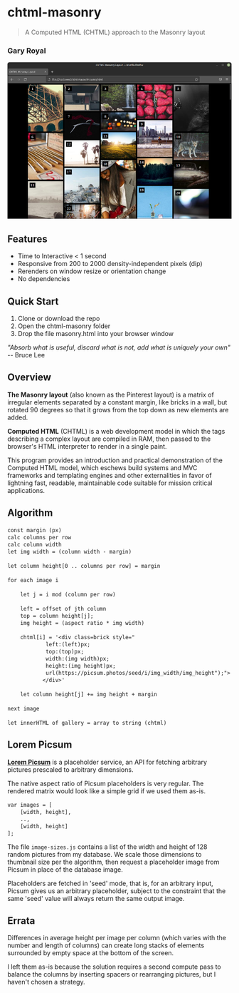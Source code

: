 # chtml-masonry

> A Computed HTML (CHTML) approach to the Masonry layout

### Gary Royal

![screenshot](masonry.png)


## Features 

* Time to Interactive < 1 second
* Responsive from 200 to 2000 density-independent pixels (dip)
* Rerenders on window resize or orientation change
* No dependencies


## Quick Start

1. Clone or download the repo
2. Open the chtml-masonry folder
3. Drop the file masonry.html into your browser window

*"Absorb what is useful, discard what is not, add what is uniquely your own"* -- Bruce Lee

## Overview

**The Masonry layout** (also known as the Pinterest layout) is a matrix of irregular elements separated by a constant margin, like bricks in a wall, but rotated 90 degrees so that it grows from the top down as new elements are added.

**Computed HTML** (CHTML) is a web development model in which the tags describing a complex layout are compiled in RAM, then passed to the browser's HTML interpreter to render in a single paint. 

This program provides an introduction and practical demonstration of the Computed HTML model, which eschews build systems and MVC frameworks and templating engines and other externalities in favor of lightning fast, readable, maintainable code suitable for mission critical applications.


## Algorithm

```
const margin (px)
calc columns per row
calc column width
let img width = (column width - margin)

let column height[0 .. columns per row] = margin

for each image i

	let j = i mod (column per row)
		
	left = offset of jth column
	top = column height[j];
	img height = (aspect ratio * img width)

	chtml[i] = '<div class=brick style="
			left:(left)px; 
			top:(top)px; 
			width:(img width)px; 
			height:(img height)px; 
			url(https://picsum.photos/seed/i/img_width/img_height");">
		   </div>'

	let column height[j] += img height + margin
	
next image

let innerHTML of gallery = array to string (chtml)
```

## Lorem Picsum 

**[Lorem Picsum](https://picsum.photos/)** is a placeholder service, an API for fetching arbitrary pictures prescaled to arbitrary dimensions. 

The native aspect ratio of Picsum placeholders is very regular. The rendered matrix would look like a simple grid if we used them as-is. 

```
var images = [
	[width, height],
	..,
	[width, height]
];
```

The file `image-sizes.js` contains a list of the width and height of 128 random pictures from my database. We scale those dimensions to thumbnail size per the algorithm, then request a placeholder image from Picsum in place of the database image.


Placeholders are fetched in 'seed' mode, that is, for an arbitrary input, Picsum gives us an arbitrary placeholder, subject to the constraint that the same 'seed' value will always return the same output image. 


## Errata

Differences in average height per image per column (which varies with the number and length of columns) can create long stacks of elements surrounded by empty space at the bottom of the screen.

I left them as-is because the solution requires a second compute pass to balance the columns by inserting spacers or rearranging pictures, but I haven't chosen a strategy. 
